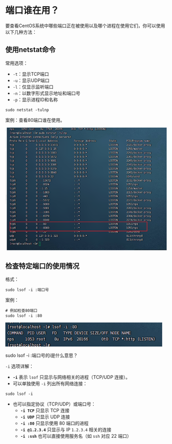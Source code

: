 # 端口谁在用？

要查看CentOS系统中哪些端口正在被使用以及哪个进程在使用它们，你可以使用以下几种方法：



## 使用netstat命令

常用选项：

- `-t`：显示TCP端口
- `-u`：显示UDP端口
- `-l`：仅显示监听端口
- `-n`：以数字形式显示地址和端口号
- `-p`：显示进程ID和名称

```
sudo netstat -tulnp
```



案例：查看80端口谁在使用。

![image-20250330133628105](demo01_2025_03_30.assets/image-20250330133628105.png)





## 检查特定端口的使用情况

格式：

```
sudo lsof -i :端口号
```

案例：

```
# 例如检查80端口
sudo lsof -i :80
```

![image-20250330133328191](demo01_2025_03_30.assets/image-20250330133328191.png)

sudo lsof -i :端口号的i是什么意思？

`-i` 选项详解：

- **`-i`** 表示 `lsof` 只显示与网络相关的进程（TCP/UDP 连接）。
- 可以单独使用 `-i` 列出所有网络连接：

```
sudo lsof -i
```

- 也可以指定协议（TCP/UDP）或端口号：
  - **`-i TCP`** 只显示 TCP 连接
  - **`-i UDP`** 只显示 UDP 连接
  - **`-i :80`** 只显示使用 80 端口的进程
  - **`-i @1.2.3.4`** 只显示与 IP `1.2.3.4` 相关的连接
  - **`-i :ssh`** 也可以直接使用服务名（如 `ssh` 对应 22 端口）













